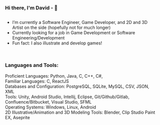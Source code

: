 ### Hi there, I'm David - 👋

## 

- I’m currently a Software Engineer, Game Developer, and 2D and 3D Artist on the side (hopefully not for much longer)
- Currently looking for a job in Game Development or Software Engineering/Development
- Fun fact: I also illustrate and develop games!
<br />

### Languages and Tools:

Proficient Languages: Python, Java, C, C++, C#, 
<br />
Familiar Languages: C, ReactJS
<br />
Databases and Configuration: PostgreSQL, SQLite, MySQL, CSV, JSON, XML
<br />
Tools: Unity, Android Studio, Intellij, Eclipse,  Git/Github/Gitlab, Confluence/Bitbucket, Visual Studio, SFML
<br />
Operating Systems: Windows, Linux, Android
<br />
2D Illustrative/Animation and 3D Modeling Tools: Blender, Clip Studio Paint EX, Aseprite
<br />
